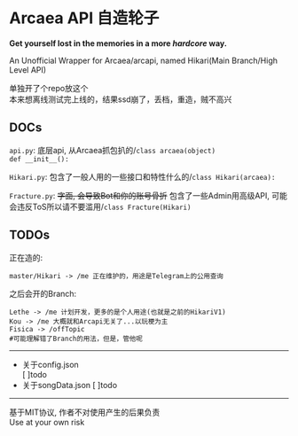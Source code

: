 # Arcaea API 自造轮子
**Get yourself lost in the memories in a more *hardcore* way.**

An Unofficial Wrapper for Arcaea/arcapi, named Hikari(Main Branch/High Level API)

单独开了个repo放这个  
本来想离线测试完上线的，结果ssd崩了，丢档，重造，贼不高兴

## DOCs
`api.py`: 底层api, 从Arcaea抓包扒的/`class arcaea(object)`  
`def __init__():`

`Hikari.py`: 包含了一般人用的一些接口和特性什么的/`class Hikari(arcaea):`  

`Fracture.py`: ~~字面, 会导致Bot和你的账号骨折~~ 包含了一些Admin用高级API, 可能会违反ToS所以请不要滥用/`class Fracture(Hikari)`


## TODOs
正在造的:
``` 
master/Hikari -> /me 正在维护的，用途是Telegram上的公用查询
```
之后会开的Branch:
```
Lethe -> /me 计划开发，更多的是个人用途(也就是之前的HikariV1)
Kou -> /me 大概就和Arcapi无关了...以玩梗为主
Fisica -> /offTopic 
#可能理解错了Branch的用法，但是，管他呢
```
---
* 关于config.json  
[ ]todo
* 关于songData.json
[ ]todo

---

基于MIT协议, 作者不对使用产生的后果负责  
Use at your own risk

